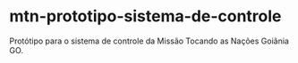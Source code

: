 mtn-prototipo-sistema-de-controle
=================================

Protótipo para o sistema de controle da Missão Tocando as Nações Goiânia GO.
